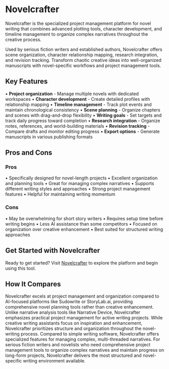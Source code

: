 # Novelcrafter

Novelcrafter is the specialized project management platform for novel writing that combines advanced plotting tools, character development, and timeline management to organize complex narratives throughout the creative process.

Used by serious fiction writers and established authors, Novelcrafter offers scene organization, character relationship mapping, research integration, and revision tracking. Transform chaotic creative ideas into well-organized manuscripts with novel-specific workflows and project management tools.

## Key Features

• **Project organization** - Manage multiple novels with dedicated workspaces
• **Character development** - Create detailed profiles with relationship mapping
• **Timeline management** - Track plot events and maintain chronological consistency
• **Scene planning** - Organize chapters and scenes with drag-and-drop flexibility
• **Writing goals** - Set targets and track daily progress toward completion
• **Research integration** - Organize notes, references, and world-building materials
• **Revision tracking** - Compare drafts and monitor editing progress
• **Export options** - Generate manuscripts in various publishing formats

## Pros and Cons

### Pros
• Specifically designed for novel-length projects
• Excellent organization and planning tools
• Great for managing complex narratives
• Supports different writing styles and approaches
• Strong project management features
• Helpful for maintaining writing momentum

### Cons
• May be overwhelming for short story writers
• Requires setup time before writing begins
• Less AI assistance than some competitors
• Focused on organization over creative enhancement
• Best suited for structured writing approaches

## Get Started with Novelcrafter

Ready to get started? Visit [Novelcrafter](https://novelcrafter.com) to explore the platform and begin using this tool.

## How It Compares

Novelcrafter excels at project management and organization compared to AI-focused platforms like Sudowrite or StoryLab.ai, providing comprehensive novel planning tools rather than creative enhancement. Unlike narrative analysis tools like Narrative Device, Novelcrafter emphasizes practical project management for active writing projects. While creative writing assistants focus on inspiration and enhancement, Novelcrafter prioritizes structure and organization throughout the novel-writing process. Compared to simple writing software, Novelcrafter offers specialized features for managing complex, multi-threaded narratives. For serious fiction writers and novelists who need comprehensive project management tools to organize complex narratives and maintain progress on long-form projects, Novelcrafter delivers the most structured and novel-specific writing environment available.